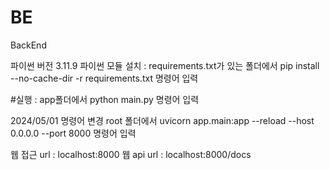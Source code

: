 # BE
BackEnd

파이썬 버전 3.11.9
파이썬 모듈 설치 : requirements.txt가 있는 폴더에서 pip install --no-cache-dir -r requirements.txt 명령어 입력


#실행 : app폴더에서 python main.py 명령어 입력

2024/05/01 명령어 변경
root 폴더에서 uvicorn app.main:app --reload --host 0.0.0.0 --port 8000 명령어 입력

웹 접근 url : localhost:8000
웹 api url : localhost:8000/docs
